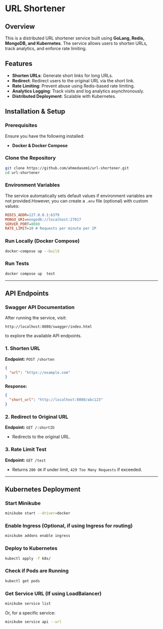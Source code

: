 # URL Shortener

## Overview
This is a distributed URL shortener service built using **GoLang, Redis, MongoDB, and Kubernetes**. The service allows users to shorten URLs, track analytics, and enforce rate limiting.

## Features
- **Shorten URLs**: Generate short links for long URLs.
- **Redirect**: Redirect users to the original URL via the short link.
- **Rate Limiting**: Prevent abuse using Redis-based rate limiting.
- **Analytics Logging**: Track visits and log analytics asynchronously.
- **Distributed Deployment**: Scalable with Kubernetes.


## Installation & Setup

### **Prerequisites**
Ensure you have the following installed:
- **Docker & Docker Compose**

### **Clone the Repository**
```sh
git clone https://github.com/ahmedasem1/url-shortener.git
cd url-shortener
```

### **Environment Variables**
The service automatically sets default values if environment variables are not provided.However, you can create a `.env` file (optional) with custom values:
```ini
REDIS_ADDR=127.0.0.1:6379
MONGO_URI=mongodb://localhost:27017
SERVER_PORT=8080
RATE_LIMIT=10 # Requests per minute per IP
```

### **Run Locally (Docker Compose)**
```sh
docker-compose up --build
```

### **Run Tests**
```sh
docker compose up  test
```

---

## API Endpoints

### **Swagger API Documentation**

After running the service, visit:

```
http://localhost:8080/swagger/index.html
```

to explore the available API endpoints.

### **1. Shorten URL**
**Endpoint:** `POST /shorten`
```json
{
  "url": "https://example.com"
}
```
**Response:**
```json
{
  "short_url": "http://localhost:8080/abc123"
}
```

### **2. Redirect to Original URL**
**Endpoint:** `GET /:shortID`
- Redirects to the original URL.

### **3. Rate Limit Test**
**Endpoint:** `GET /test`
- Returns `200 OK` if under limit, `429 Too Many Requests` if exceeded.

---

## Kubernetes Deployment

### **Start Minikube**
```sh
minikube start --driver=docker
```

### **Enable Ingress (Optional, if using Ingress for routing)**
```sh
minikube addons enable ingress
```

### **Deploy to Kubernetes**
```sh
kubectl apply -f k8s/
```

### **Check if Pods are Running**
```sh
kubectl get pods
```

### **Get Service URL (If using LoadBalancer)**
```sh
minikube service list
```
Or, for a specific service:
```sh
minikube service api --url
```
